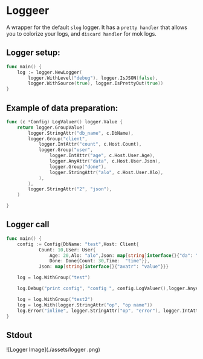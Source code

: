 # Loggeer
A wrapper for the default `slog` logger.
It has a `pretty handler` that allows you to colorize your logs, and `discard handler` for mok logs.

## Logger setup:
```go 
func main() {
	log := logger.NewLogger(
		logger.WithLevel("debug"), logger.IsJSON(false),
		logger.WithSource(true), logger.IsPrettyOut(true))
}
```

## Example of data preparation:
```go
func (c *Config) LogValuer() logger.Value {
	return logger.GroupValue(
		logger.StringAttr("db_name", c.DbName),
		logger.Group("client",
			logger.IntAttr("count", c.Host.Count),
			logger.Group("user",
				logger.IntAttr("age", c.Host.User.Age),
				logger.AnyAttr("data", c.Host.User.Json),
				logger.Group("done"),
				logger.StringAttr("alo", c.Host.User.Alo),
			),
		),
		logger.StringAttr("2", "json"),
	)

}
```
## Logger call
```go
func main() {
	config := Config{DbName: "test",Host: Client{
			Count: 10,User: User{
				Age: 20,Alo: "alo",Json: map[string]interface{}{"da": "value"},
				Done: Done{Count: 30,Time:  "time"}},
			Json: map[string]interface{}{"avatr": "value"}}}

	log = log.WithGroup("test")

	log.Debug("print config", "config ", config.LogValuer(),logger.AnyAttr("testing",Done{Count:10, Time: "time"}))

	log = log.WithGroup("test2")
	log = log.With(logger.StringAttr("op", "op name"))
	log.Error("inline", logger.StringAttr("op", "error"), logger.IntAttr("count", 10))
}

```
## Stdout 
![Logger Image](./assets/logger .png)
